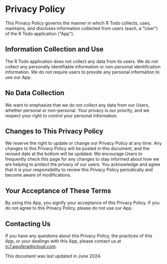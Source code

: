 # Privacy Policy

This Privacy Policy governs the manner in which R Todo collects, uses, maintains, and discloses information collected from users (each, a "User") of the R Todo application ("App").

## Information Collection and Use

The R Todo application does not collect any data from its users. We do not collect any personally identifiable information or non-personal identification information. We do not require users to provide any personal information to use our App.

## No Data Collection

We want to emphasize that we do not collect any data from our Users, whether personal or non-personal. Your privacy is our priority, and we respect your right to control your personal information.

## Changes to This Privacy Policy

We reserve the right to update or change our Privacy Policy at any time. Any changes to this Privacy Policy will be posted in this document, and the revised date at the bottom will be updated. We encourage Users to frequently check this page for any changes to stay informed about how we are helping to protect the privacy of our users. You acknowledge and agree that it is your responsibility to review this Privacy Policy periodically and become aware of modifications.

## Your Acceptance of These Terms

By using this App, you signify your acceptance of this Privacy Policy. If you do not agree to this Privacy Policy, please do not use our App.

## Contacting Us

If you have any questions about this Privacy Policy, the practices of this App, or your dealings with this App, please contact us at <rc7.aguilera@icloud.com>.

This document was last updated in June 2024.
